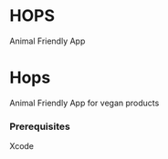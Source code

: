 # HOPS
Animal Friendly App 


# Hops

Animal Friendly App for vegan products


### Prerequisites

Xcode

```

```

